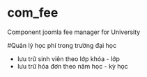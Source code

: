 # com_fee
Component joomla fee manager for University

#Quản lý học phí trong trường đại học
- lưu trữ sinh viên theo lớp khóa - lớp 
- lưu trữ hóa đơn theo năm học - kỳ học 

